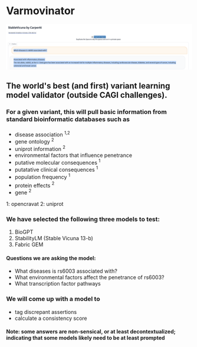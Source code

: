 # Varmovinator

![](Stable_vicuna_rs6003.png?raw=true)

## The world's best (and first) variant learning model validator (outside CAGI challenges).  

### For a given variant, this will pull basic information from standard bioinformatic databases such as 


* disease association <sup>1,2<sup>
* gene ontology <sup>2</sup>
* uniprot information <sup>2</sup>
* environmental factors that influence penetrance
* putative molecular consequences <sup>1</sup>
* putatative clinical consequences <sup>1</sup>
* population frequency <sup>1</sup>
* protein effects <sup>2<sup>
* gene <sup>2</sup>
  
1: opencravat
2: uniprot

  
### We have selected the following three models to test:
  
  1. BioGPT
  2. StabilityLM (Stable Vicuna 13-b)
  3. Fabric GEM
  
#### Questions we are asking the model:

  * What diseases is rs6003 associated with?
  * What environmental factors affect the penetrance of rs6003?
  * What transcription factor pathways 
  
### We will come up with a model to
  * tag discrepant assertions
  * calculate a consistency score
  
#### Note: some answers are non-sensical, or at least decontextualized; indicating that some models likely need to be at least prompted
  

